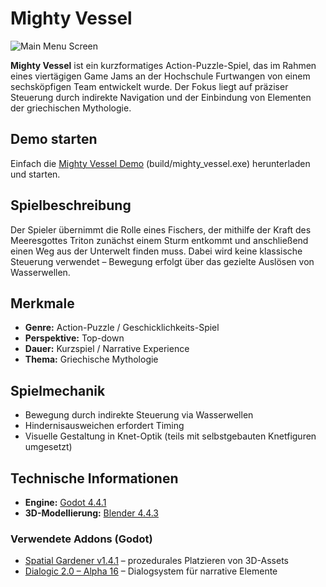# Mighty Vessel
![Main Menu Screen](https://github.com/ethanHFU/game-jam/blob/levels/Resources/UI/UX%20Bilder/main_menu_background.png)


**Mighty Vessel** ist ein kurzformatiges Action-Puzzle-Spiel, das im Rahmen eines viertägigen Game Jams an der Hochschule Furtwangen von einem sechsköpfigen Team entwickelt wurde. Der Fokus liegt auf präziser Steuerung durch indirekte Navigation und der Einbindung von Elementen der griechischen Mythologie.

## Demo starten
Einfach die [Mighty Vessel Demo](build/mighty_vessel.exe) (build/mighty_vessel.exe) herunterladen und starten.

## Spielbeschreibung

Der Spieler übernimmt die Rolle eines Fischers, der mithilfe der Kraft des Meeresgottes Triton zunächst einem Sturm entkommt und anschließend einen Weg aus der Unterwelt finden muss. Dabei wird keine klassische Steuerung verwendet – Bewegung erfolgt über das gezielte Auslösen von Wasserwellen.

## Merkmale

- **Genre:** Action-Puzzle / Geschicklichkeits-Spiel  
- **Perspektive:** Top-down  
- **Dauer:** Kurzspiel / Narrative Experience  
- **Thema:** Griechische Mythologie

## Spielmechanik

- Bewegung durch indirekte Steuerung via Wasserwellen
- Hindernisausweichen erfordert Timing
- Visuelle Gestaltung in Knet-Optik (teils mit selbstgebauten Knetfiguren umgesetzt)

## Technische Informationen

- **Engine:** [Godot 4.4.1](https://godotengine.org)  
- **3D-Modellierung:** [Blender 4.4.3](https://www.blender.org)

### Verwendete Addons (Godot)

- [Spatial Gardener v1.4.1](https://github.com/dreadpon/godot_spatial_gardener) – prozedurales Platzieren von 3D-Assets  
- [Dialogic 2.0 – Alpha 16](https://github.com/dialogic-godot/dialogic) – Dialogsystem für narrative Elemente
